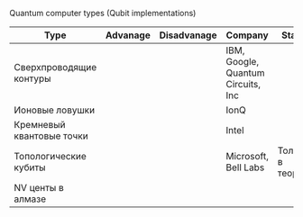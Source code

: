 Quantum computer types (Qubit implementations)


| Type                      | Advanage | Disadvanage | Company                                | State                |
|---------------------------|----------|-------------|----------------------------------------|----------------------|
| Сверхпроводящие контуры   |          |             | IBM, Google, Quantum Circuits, Inc     |                      |
| Ионовые ловушки           |          |             | IonQ                                   |                      |
| Кремневый квантовые точки |          |             | Intel                                  |                      |
| Топологические кубиты     |          |             | Microsoft, Bell Labs                   | Только в теории      |  
| NV центы в алмазе         |          |             |                                        |                      |  

